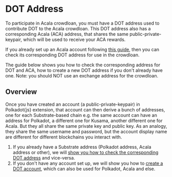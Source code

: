 # DOT Address

To participate in Acala crowdloan, you must have a DOT address used to contribute DOT to the Acala crowdloan. This DOT address also has a corresponding Acala \(ACA\) address, that shares the same public-private-keypair, which will be used to receive your ACA rewards.

If you already set up an Acala account following [this guide](https://wiki.acala.network/learn/get-started#create-a-polkadot-account), then you can check its corresponding DOT address for use in the crowdloan.

The guide below shows you how to check the corresponding address for DOT and ACA, how to create a new DOT address if you don't already have one. Note: you should NOT use an exchange address for the crowdloan.

## Overview

Once you have created an account \(a public-private-keypair\) in Polkadot{js} extension, that account can then derive a bunch of addresses, one for each Substrate-based chain e.g. the same account can have an address for Polkadot, a different one for Kusama, another different one for Acala. But they all share the same private key and public key. As an analogy, they share the same username and password, but the account display name are different for different blockchains you interact with.

1. If you already have a Substrate address \(Polkadot address, Acala address or other\), we will [show you how to check the corresponding DOT address](https://github.com/AcalaNetwork/acala-wiki/blob/master/acala/dot-address/check-dot-addr.md) and vice-versa.
2. If you don't have any account set up, we will show you how to [create a DOT account](create-new-dot-account.md), which can also be used for Polkadot, Acala and else.


